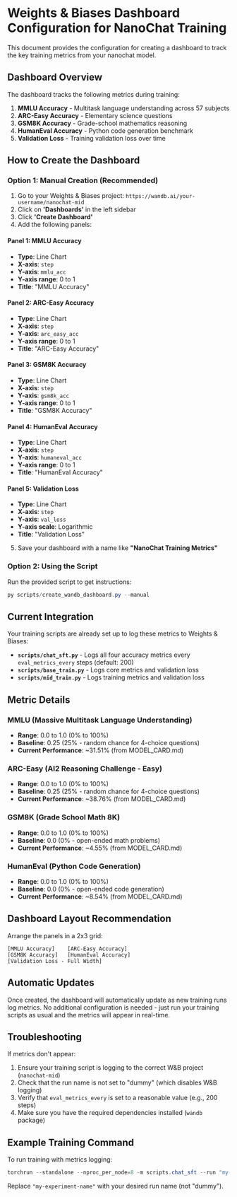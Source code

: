 # Weights & Biases Dashboard Configuration for NanoChat Training

This document provides the configuration for creating a dashboard to track the key training metrics from your nanochat model.

## Dashboard Overview

The dashboard tracks the following metrics during training:

1. **MMLU Accuracy** - Multitask language understanding across 57 subjects
2. **ARC-Easy Accuracy** - Elementary science questions 
3. **GSM8K Accuracy** - Grade-school mathematics reasoning
4. **HumanEval Accuracy** - Python code generation benchmark
5. **Validation Loss** - Training validation loss over time

## How to Create the Dashboard

### Option 1: Manual Creation (Recommended)

1. Go to your Weights & Biases project: `https://wandb.ai/your-username/nanochat-mid`
2. Click on **'Dashboards'** in the left sidebar
3. Click **'Create Dashboard'**
4. Add the following panels:

#### Panel 1: MMLU Accuracy
- **Type**: Line Chart
- **X-axis**: `step`
- **Y-axis**: `mmlu_acc`
- **Y-axis range**: 0 to 1
- **Title**: "MMLU Accuracy"

#### Panel 2: ARC-Easy Accuracy
- **Type**: Line Chart
- **X-axis**: `step`
- **Y-axis**: `arc_easy_acc`
- **Y-axis range**: 0 to 1
- **Title**: "ARC-Easy Accuracy"

#### Panel 3: GSM8K Accuracy
- **Type**: Line Chart
- **X-axis**: `step`
- **Y-axis**: `gsm8k_acc`
- **Y-axis range**: 0 to 1
- **Title**: "GSM8K Accuracy"

#### Panel 4: HumanEval Accuracy
- **Type**: Line Chart
- **X-axis**: `step`
- **Y-axis**: `humaneval_acc`
- **Y-axis range**: 0 to 1
- **Title**: "HumanEval Accuracy"

#### Panel 5: Validation Loss
- **Type**: Line Chart
- **X-axis**: `step`
- **Y-axis**: `val_loss`
- **Y-axis scale**: Logarithmic
- **Title**: "Validation Loss"

5. Save your dashboard with a name like **"NanoChat Training Metrics"**

### Option 2: Using the Script

Run the provided script to get instructions:

```powershell
py scripts/create_wandb_dashboard.py --manual
```

## Current Integration

Your training scripts are already set up to log these metrics to Weights & Biases:

- **`scripts/chat_sft.py`** - Logs all four accuracy metrics every `eval_metrics_every` steps (default: 200)
- **`scripts/base_train.py`** - Logs core metrics and validation loss
- **`scripts/mid_train.py`** - Logs training metrics and validation loss

## Metric Details

### MMLU (Massive Multitask Language Understanding)
- **Range**: 0.0 to 1.0 (0% to 100%)
- **Baseline**: 0.25 (25% - random chance for 4-choice questions)
- **Current Performance**: ~31.51% (from MODEL_CARD.md)

### ARC-Easy (AI2 Reasoning Challenge - Easy)
- **Range**: 0.0 to 1.0 (0% to 100%)
- **Baseline**: 0.25 (25% - random chance for 4-choice questions)
- **Current Performance**: ~38.76% (from MODEL_CARD.md)

### GSM8K (Grade School Math 8K)
- **Range**: 0.0 to 1.0 (0% to 100%)
- **Baseline**: 0.0 (0% - open-ended math problems)
- **Current Performance**: ~4.55% (from MODEL_CARD.md)

### HumanEval (Python Code Generation)
- **Range**: 0.0 to 1.0 (0% to 100%)
- **Baseline**: 0.0 (0% - open-ended code generation)
- **Current Performance**: ~8.54% (from MODEL_CARD.md)

## Dashboard Layout Recommendation

Arrange the panels in a 2x3 grid:
```
[MMLU Accuracy]    [ARC-Easy Accuracy]
[GSM8K Accuracy]   [HumanEval Accuracy]
[Validation Loss - Full Width]
```

## Automatic Updates

Once created, the dashboard will automatically update as new training runs log metrics. No additional configuration is needed - just run your training scripts as usual and the metrics will appear in real-time.

## Troubleshooting

If metrics don't appear:
1. Ensure your training script is logging to the correct W&B project (`nanochat-mid`)
2. Check that the run name is not set to "dummy" (which disables W&B logging)
3. Verify that `eval_metrics_every` is set to a reasonable value (e.g., 200 steps)
4. Make sure you have the required dependencies installed (`wandb` package)

## Example Training Command

To run training with metrics logging:

```powershell
torchrun --standalone --nproc_per_node=8 -m scripts.chat_sft --run "my-experiment-name"
```

Replace `"my-experiment-name"` with your desired run name (not "dummy").
